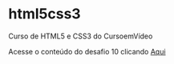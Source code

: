 # html5css3
 Curso de HTML5 e CSS3 do CursoemVídeo

 Acesse o conteúdo do desafio 10 clicando <a href="marcosjobr.github.io/curso-html5css3/desafio10/">Aqui</a>
